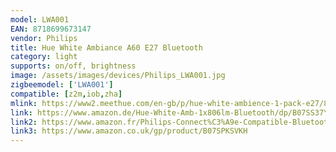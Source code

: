 ```yaml
---
model: LWA001
EAN: 8718699673147
vendor: Philips
title: Hue White Ambiance A60 E27 Bluetooth
category: light
supports: on/off, brightness
image: /assets/images/devices/Philips_LWA001.jpg
zigbeemodel: ['LWA001']
compatible: [z2m,iob,zha]
mlink: https://www2.meethue.com/en-gb/p/hue-white-ambience-1-pack-e27/8718699673147
link: https://www.amazon.de/Hue-White-Amb-1x806lm-Bluetooth/dp/B07SS37Y3J
link2: https://www.amazon.fr/Philips-Connect%C3%A9e-Compatible-Bluetooth-Fonctionne/dp/B07SS37Y3J
link3: https://www.amazon.co.uk/gp/product/B07SPKSVKH
---
```

